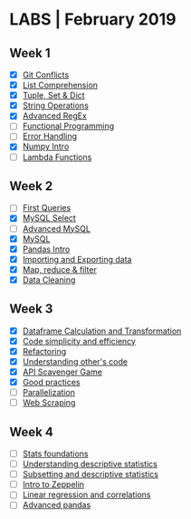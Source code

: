 # LABS | February 2019

## Week 1
- [X] [Git Conflicts](https://github.com/ta-data-bcn/lab-resolving-git-conflicts)
- [X] [List Comprehension](https://github.com/ta-data-bcn/lab-list-comprehensions)
- [X] [Tuple, Set & Dict](https://github.com/ta-data-bcn/lab-tuple-set-dict)
- [X] [String Operations](https://github.com/ta-data-bcn/lab-string-operations)
- [X] [Advanced RegEx](https://github.com/ta-data-bcn/lab-advanced-regex)
- [ ] [Functional Programming](https://github.com/ta-data-bcn/lab-functional-programming)
- [ ] [Error Handling](https://github.com/ta-data-bcn/lab-error-handling)
- [X] [Numpy Intro](https://github.com/ta-data-bcn/lab-numpy)
- [ ] [Lambda Functions](https://github.com/ta-data-bcn/lab-lambda-functions)

## Week 2
- [ ] [First Queries](https://github.com/ta-data-bcn/lab-mysql-first-queries)
- [X] [MySQL Select](https://github.com/ta-data-bcn/lab-mysql-select)
- [ ] [Advanced MySQL](https://github.com/ta-data-bcn/lab-advanced-mysql)
- [X] [MySQL](https://github.com/ta-data-bcn/lab-mysql)
- [X] [Pandas Intro](https://github.com/ta-data-bcn/lab-intro-pandas)
- [X] [Importing and Exporting data](https://github.com/ta-data-bcn/lab-import-export)
- [X] [Map, reduce & filter](https://github.com/ta-data-bcn/lab-map-reduce-filter)
- [X] [Data Cleaning](https://github.com/ta-data-bcn/lab-data-cleaning)

## Week 3
- [X] [Dataframe Calculation and Transformation](https://github.com/ta-data-bcn/lab-df-calculation-and-transformation)
- [X] [Code simplicity and efficiency](https://github.com/ta-data-bcn/lab-code-simplicity-efficiency)
- [X] [Refactoring](https://github.com/ta-data-bcn/lab-refactoring)
- [X] [Understanding other's code](https://github.com/ta-data-bcn/lab-understanding-others-code)
- [X] [API Scavenger Game](https://github.com/ta-data-bcn/lab-api-scavenger-game)
- [X] [Good practices](https://github.com/ta-data-bcn/lab-good-practices)
- [ ] [Parallelization](https://github.com/ta-data-bcn/lab-parallelization)
- [ ] [Web Scraping](https://github.com/ta-data-bcn/lab-web-scraping)

## Week 4
- [ ] [Stats foundations](https://github.com/ta-data-bcn/lab-statistics-foundations)
- [ ] [Understanding descriptive statistics](https://github.com/ta-data-bcn/lab-understanding-descriptive-stats)
- [ ] [Subsetting and descriptive statistics](https://github.com/ta-data-bcn/lab-subsetting-and-descriptive-stats)
- [ ] [Intro to Zeppelin](https://github.com/ta-data-bcn/lab-intro-to-zeppelin)
- [ ] [Linear regression and correlations](https://github.com/ta-data-bcn/lab-linear-regression-correlation)
- [ ] [Advanced pandas](https://github.com/ta-data-bcn/lab-advanced-pandas)
